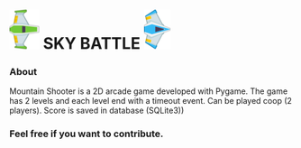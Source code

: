 ![alt text](asset/Player1.png "Player 1") SKY BATTLE ![alt text](asset/Player2.png "Player2")
===============
 

### About

Mountain Shooter is a 2D arcade game developed with Pygame. The game has 2 levels and each level end with a timeout event.
Can be played coop (2 players).
Score is saved in database (SQLite3))


### Feel free if you want to contribute.